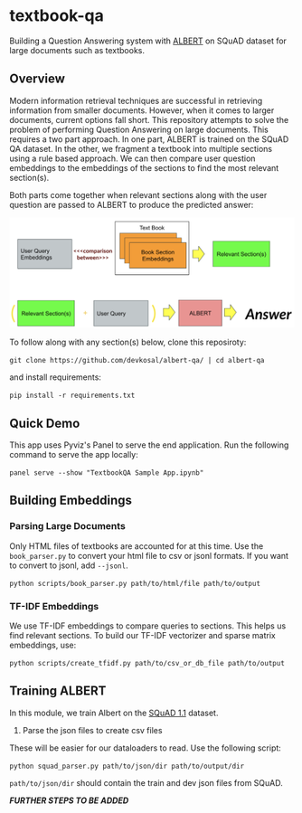 # textbook-qa
Building a Question Answering system with [ALBERT](https://ai.googleblog.com/2019/12/albert-lite-bert-for-self-supervised.html) on SQuAD dataset for large documents such as textbooks.

## Overview
Modern information retrieval techniques are successful in retrieving information from smaller documents. However, when it comes to larger documents, current options fall short. This repository attempts to solve the problem of performing Question Answering on large documents. This requires a two part approach. In one part, ALBERT is trained on the SQuAD QA dataset. In the other, we fragment a textbook into multiple sections using a rule based approach. We can then compare user question embeddings to the embeddings of the sections to find the most relevant section(s). 

Both parts come together when relevant sections along with the user question are passed to ALBERT to produce the predicted answer:

![Diagram](resources/diagram.png)

To follow along with any section(s) below, clone this reposiroty:

```git clone https://github.com/devkosal/albert-qa/ | cd albert-qa```

and install requirements:

```pip install -r requirements.txt```


## Quick Demo 

This app uses Pyviz's Panel to serve the end application. Run the following command to serve the app locally:

```panel serve --show "TextbookQA Sample App.ipynb"```

## Building Embeddings

### Parsing Large Documents

Only HTML files of textbooks are accounted for at this time. Use the ```book_parser.py``` to convert your html file to csv or jsonl formats. If you want to convert to jsonl, add ``--jsonl``. 

```python scripts/book_parser.py path/to/html/file path/to/output```

### TF-IDF Embeddings 

We use TF-IDF embeddings to compare queries to sections. This helps us find relevant sections. To build our TF-IDF vectorizer and sparse matrix embeddings, use:

```python scripts/create_tfidf.py path/to/csv_or_db_file path/to/output```

## Training ALBERT

In this module, we train Albert on the [SQuAD 1.1](https://rajpurkar.github.io/SQuAD-explorer/) dataset.



1. Parse the json files to create csv files 

These will be easier for our dataloaders to read. Use the following script:

```python squad_parser.py path/to/json/dir path/to/output/dir```

```path/to/json/dir``` should contain the train and dev json files from SQuAD. 

***FURTHER STEPS TO BE ADDED***
